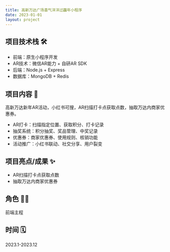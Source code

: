 ```yaml
---
title: 高新万达广场喜气洋洋过龘年小程序
date: 2023-01-01
layout: project
---
```


## 项目技术栈 🛠️

- 前端：原生小程序开发
- AR技术：微信AR能力 + 自研AR SDK
- 后端：Node.js + Express
- 数据库：MongoDB + Redis

## 项目内容 🧧

高新万达新年AR活动，小红书可搜，AR扫描打卡点获取点数，抽取万达内商家优惠券。

- AR打卡：扫描指定位置、获取积分、打卡记录
- 抽奖系统：积分抽奖、奖品管理、中奖记录
- 优惠券：商家优惠券、使用规则、核销功能
- 活动推广：小红书联动、社交分享、用户裂变

## 项目亮点/成果 ✨

- AR扫描打卡点获取点数
- 抽取万达内商家优惠券

## 角色 👨‍💻

前端主程

## 时间 🗓️

2023.1-2023.12
